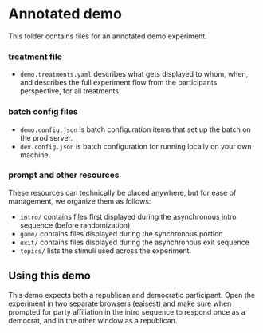 # Annotated demo

This folder contains files for an annotated demo experiment.

### treatment file

- `demo.treatments.yaml` describes what gets displayed to whom, when, and describes the full experiment flow from the participants perspective, for all treatments.

### batch config files

- `demo.config.json` is batch configuration items that set up the batch on the prod server.
- `dev.config.json` is batch configuration for running locally on your own machine.

### prompt and other resources

These resources can technically be placed anywhere, but for ease of management, we organize them as follows:

- `intro/` contains files first displayed during the asynchronous intro sequence (before randomization)
- `game/` contains files displayed during the synchronous portion
- `exit/` contains files displayed during the asynchronous exit sequence
- `topics/` lists the stimuli used across the experiment.

## Using this demo

This demo expects both a republican and democratic participant. Open the experiment in two separate browsers (eaisest) and make sure when prompted for party affiliation in the intro sequence to respond once as a democrat, and in the other window as a republican.
